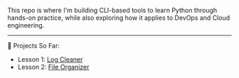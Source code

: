 This repo is where I'm building CLI-based tools to learn Python through hands-on practice, while also exploring how it applies to DevOps and Cloud engineering.

---
🔧 Projects So Far:

- Lesson 1: [Log Cleaner]([url](https://github.com/gregoindev/python-cloud-journey/tree/main/log_cleaner))
- Lesson 2: [File Organizer]([url](https://github.com/gregoindev/python-cloud-journey/tree/main/lesson2_file_organizer))
